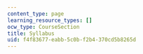 ```yaml
---
content_type: page
learning_resource_types: []
ocw_type: CourseSection
title: Syllabus
uid: f4f83677-eabb-5c0b-f2b4-370cd5b8265d
---
```

